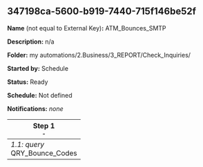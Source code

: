 ## 347198ca-5600-b919-7440-715f146be52f

**Name** (not equal to External Key)**:** ATM_Bounces_SMTP

**Description:** n/a

**Folder:** my automations/2.Business/3_REPORT/Check_Inquiries/

**Started by:** Schedule

**Status:** Ready

**Schedule:** Not defined

**Notifications:** _none_


| Step 1<br>_<small>-</small>_ |
| --- |
| _1.1: query_<br>QRY_Bounce_Codes |
